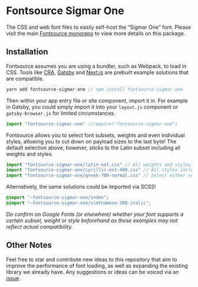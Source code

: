 # Fontsource Sigmar One

The CSS and web font files to easily self-host the “Sigmar One” font. Please visit the main [Fontsource monorepo](https://github.com/DecliningLotus/fontsource) to view more details on this package.

## Installation

Fontsource assumes you are using a bundler, such as Webpack, to load in CSS. Tools like [CRA](https://create-react-app.dev/), [Gatsby](https://www.gatsbyjs.org/) and [Next.js](https://nextjs.org/) are prebuilt example solutions that are compatible.

```javascript
yarn add fontsource-sigmar-one // npm install fontsource-sigmar-one
```

Then within your app entry file or site component, import it in. For example in Gatsby, you could simply import it into your `layout.js` component or `gatsby-browser.js` for limited circumstances.

```javascript
import "fontsource-sigmar-one" //require("fontsource-sigmar-one")
```

Fontsource allows you to select font subsets, weights and even individual styles, allowing you to cut down on payload sizes to the last byte! The default selection above, however, sticks to the Latin subset including all weights and styles.

```javascript
import "fontsource-sigmar-one/latin-ext.css" // All weights and styles included.
import "fontsource-sigmar-one/cyrillic-ext-400.css" // All styles included.
import "fontsource-sigmar-one/greek-700-normal.css" // Select either normal or italic.
```

Alternatively, the same solutions could be imported via SCSS!

```scss
@import "~fontsource-sigmar-one/index";
@import "~fontsource-sigmar-one/vietnamese-300-italic";
```

_Do confirm on Google Fonts (or elsewhere) whether your font supports a certain subset, weight or style beforehand as these examples may not reflect actual compatibility._

## Other Notes

Feel free to star and contribute new ideas to this repository that aim to improve the performance of font loading, as well as expanding the existing library we already have. Any suggestions or ideas can be voiced via an [issue](https://github.com/DecliningLotus/fontsource/issues).
